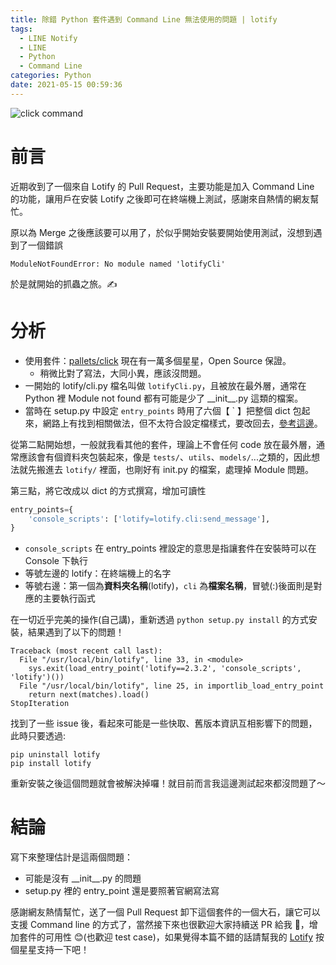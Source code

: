 ```yaml
---
title: 除錯 Python 套件遇到 Command Line 無法使用的問題 | lotify
tags:
  - LINE Notify
  - LINE
  - Python
  - Command Line
categories: Python
date: 2021-05-15 00:59:36
---
```



<style>
  section.compact {
    font-size: 150%  
  }
  img[alt~="center"] {
    display: block;
    margin: 0 auto;
  }
</style>

![click command](https://click.palletsprojects.com/en/8.0.x/_images/click-logo.png)

# 前言

近期收到了一個來自 Lotify 的 Pull Request，主要功能是加入 Command Line 的功能，讓用戶在安裝 Lotify 之後即可在終端機上測試，感謝來自熱情的網友幫忙。

原以為 Merge 之後應該要可以用了，於似乎開始安裝要開始使用測試，沒想到遇到了一個錯誤

```
ModuleNotFoundError: No module named 'lotifyCli'
```

於是就開始的抓蟲之旅。✍️

<!-- more -->

# 分析

- 使用套件：[pallets/click](https://github.com/pallets/click) 現在有一萬多個星星，Open Source 保證。
  - 稍微比對了寫法，大同小異，應該沒問題。
- 一開始的 lotify/cli.py 檔名叫做 `lotifyCli.py`，且被放在最外層，通常在 Python 裡 Module not found 都有可能是少了 \_\_init\_\_.py 這類的檔案。
- 當時在 setup.py 中設定 `entry_points` 時用了六個【 ` 】把整個 dict 包起來，網路上有找到相關做法，但不太符合設定檔樣式，要改回去，[參考這邊](https://python-packaging-zh.readthedocs.io/zh_CN/latest/command-line-scripts.html)。

從第二點開始想，一般就我看其他的套件，理論上不會任何 code 放在最外層，通常應該會有個資料夾包裝起來，像是 `tests/`、`utils`、`models/`...之類的，因此想法就先搬進去 `lotify/` 裡面，也剛好有 init.py 的檔案，處理掉 Module 問題。

第三點，將它改成以 dict 的方式撰寫，增加可讀性

```Python
entry_points={
    'console_scripts': ['lotify=lotify.cli:send_message'],
}
```

- `console_scripts` 在 entry_points 裡設定的意思是指讓套件在安裝時可以在 Console 下執行
- 等號左邊的 lotify：在終端機上的名字
- 等號右邊：第一個為**資料夾名稱**(lotify)，`cli` 為**檔案名稱**，冒號(:)後面則是對應的主要執行函式

在一切近乎完美的操作(自己講)，重新透過 `python setup.py install` 的方式安裝，結果遇到了以下的問題！

```
Traceback (most recent call last):
  File "/usr/local/bin/lotify", line 33, in <module>
    sys.exit(load_entry_point('lotify==2.3.2', 'console_scripts', 'lotify')())
  File "/usr/local/bin/lotify", line 25, in importlib_load_entry_point
    return next(matches).load()
StopIteration
```

找到了一些 issue 後，看起來可能是一些快取、舊版本資訊互相影響下的問題，此時只要透過:

```shell
pip uninstall lotify
pip install lotify
```

重新安裝之後這個問題就會被解決掉囉！就目前而言我這邊測試起來都沒問題了～

# 結論

寫下來整理估計是這兩個問題：

- 可能是沒有 \_\_init\_\_.py 的問題
- setup.py 裡的 entry_point 還是要照著官網寫法寫

感謝網友熱情幫忙，送了一個 Pull Request 卸下這個套件的一個大石，讓它可以支援 Command line 的方式了，當然接下來也很歡迎大家持續送 PR 給我 ，增加套件的可用性 😊(也歡迎 test case)，如果覺得本篇不錯的話請幫我的 [Lotify](https://github.com/louis70109/lotify) 按個星星支持一下吧！
